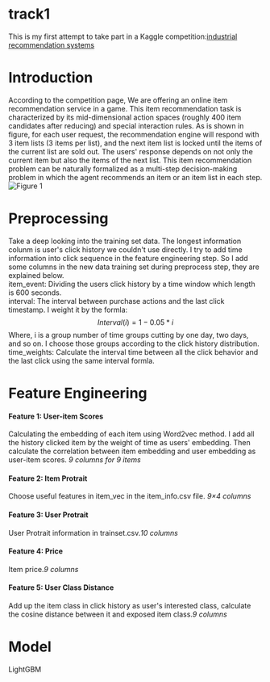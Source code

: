 # track1
This is my first attempt to take part in a Kaggle competition:[industrial recommendation systems](https://www.kaggle.com/c/bigdata2021-rl-recsys/overview)
# Introduction
According to the competition page, We are offering an online item recommendation service in a game. This item recommendation task is characterized by its mid-dimensional action spaces (roughly 400 item candidates after reducing) and special interaction rules. As is shown in figure, for each user request, the recommendation engine will respond with 3 item lists (3 items per list), and the next item list is locked until the items of the current list are sold out. The users' response depends on not only the current item but also the items of the next list. This item recommendation problem can be naturally formalized as a multi-step decision-making problem in which the agent recommends an item or an item list in each step.
![Figure 1](https://cdn.mathpix.com/snip/images/B7jiRX-xCB3DJlnhPM_5nvGni6026PchMu0HCKBpIiM.original.fullsize.png)

# Preprocessing
Take a deep looking into the training set data. The longest information colunm is user's click history we couldn't use directly. I try to add time information into click sequence in the feature engineering step. So I add some columns in the new data training set during preprocess step, they are explained below.
</br>item_event: Dividing the users click history by a time window which length is 600 seconds. 
</br>interval: The interval between purchase actions and the last click timestamp. I weight it by the formla: $$ Interval(i) = 1 - 0.05 * i $$ Where, i is a group number of time groups cutting by one day, two days, and so on. I choose those groups according to the click history distribution. 
</br>time_weights: Calculate the interval time between all the click behavior and the last click using the same interval formla.
# Feature Engineering
#### Feature 1: User-item Scores
Calculating the embedding of each item using Word2vec method. I add all the history clicked item by the weight of time as users' embedding. Then calculate the correlation between item embedding and user embedding as user-item scores. *9 columns for 9 items*
#### Feature 2: Item Protrait
Choose useful features in item_vec in the item_info.csv file. *9×4 columns*
#### Feature 3: User Protrait
User Protrait information in trainset.csv.*10 columns*
#### Feature 4: Price
Item price.*9 columns*
#### Feature 5: User Class Distance
Add up the item class in click history as user's interested class, calculate the cosine distance between it and exposed item class.*9 columns*
# Model
LightGBM 
